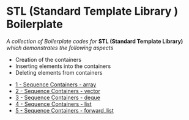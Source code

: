 # STL (Standard Template Library ) Boilerplate

_A collection of Boilerplate codes for_ __STL (Standard Template Library)__ _which demonstrates the following aspects_

- Creation of the containers
- Inserting elements into the containers
- Deleting elements from containers

* [1 - Sequence Containers - array](TBD)    
* [2 - Sequence Containers - vector](TBD)   
* [3 - Sequence Containers - deque](TBD)   
* [4 - Sequence Containers - list](TBD)   
* [5 - Sequence Containers - forward_list](TBD)   



